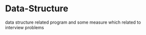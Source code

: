 # Data-Structure
data structure related program and some measure which related to interview problems
